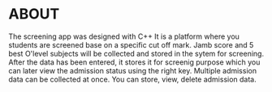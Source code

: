 # ABOUT

The screening app was designed with C++
It is a platform where you students are screened base on a specific cut off mark.
Jamb score and 5 best O'level subjects will be collected and stored in the sytem for screening.
After the data has been entered, it stores it for screenig purpose which you can later view the admission status using the right key.
Multiple admission data can be collected at once.
You can store, view, delete admission data.
